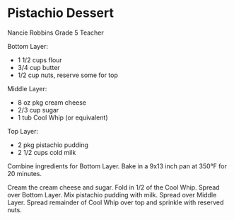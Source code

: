 # Pistachio Dessert

Nancie Robbins
Grade 5 Teacher

Bottom Layer:

- 1 1/2 cups flour
- 3/4 cup butter
- 1/2 cup nuts, reserve some for top

Middle Layer:

- 8 oz pkg cream cheese
- 2/3 cup sugar
- 1 tub Cool Whip (or equivalent)

Top Layer:

- 2 pkg pistachio pudding
- 2 1/2 cups cold milk

Combine ingredients for Bottom Layer. Bake in a 9x13 inch pan at 350°F
for 20 minutes.

Cream the cream cheese and sugar. Fold in 1/2 of the Cool Whip.  Spread over Bottom Layer. Mix pistachio pudding with milk. Spread over Middle Layer. Spread remainder of Cool Whip over top and sprinkle with reserved nuts.